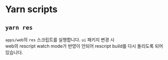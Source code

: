 # Yarn scripts

## `yarn res`

`apps/web`의 `res` 스크립트를 실행합니다. `ui` 패키지 변경 시 \
web의 rescript watch mode가 반영이 안되어 rescript build를 다시 돌리도록 되어있습니다.
